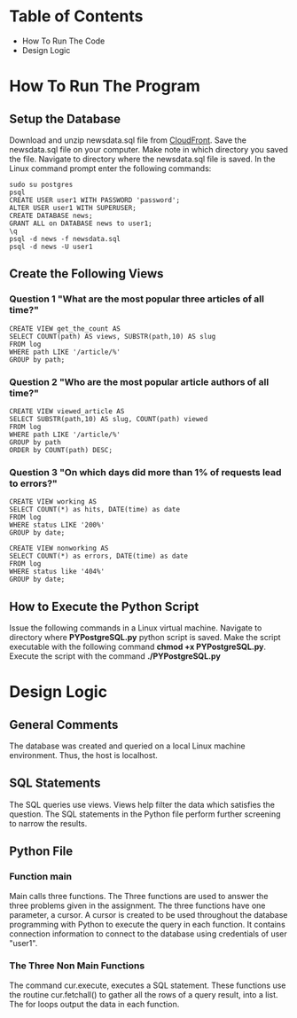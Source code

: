 # Table of Contents
* How To Run The Code
* Design Logic

# How To Run The Program
## Setup the Database
Download and unzip newsdata.sql file from [CloudFront](https://d17h27t6h515a5.cloudfront.net/topher/2016/August/57b5f748_newsdata/newsdata.zip). Save the newsdata.sql file on your computer. Make note in which directory you saved the file.
Navigate to directory where the newsdata.sql file is saved. In the Linux command prompt enter the following commands:
```
sudo su postgres
psql
CREATE USER user1 WITH PASSWORD 'password';
ALTER USER user1 WITH SUPERUSER;
CREATE DATABASE news;
GRANT ALL on DATABASE news to user1;
\q
psql -d news -f newsdata.sql
psql -d news -U user1
```
## Create the Following Views
### Question 1 "What are the most popular three articles of all time?"
```
CREATE VIEW get_the_count AS
SELECT COUNT(path) AS views, SUBSTR(path,10) AS slug
FROM log
WHERE path LIKE '/article/%'
GROUP by path;
```
### Question 2 "Who are the most popular article authors of all time?"
```
CREATE VIEW viewed_article AS
SELECT SUBSTR(path,10) AS slug, COUNT(path) viewed
FROM log
WHERE path LIKE '/article/%'
GROUP by path
ORDER by COUNT(path) DESC;
```
### Question 3 "On which days did more than 1% of requests lead to errors?"
```
CREATE VIEW working AS
SELECT COUNT(*) as hits, DATE(time) as date
FROM log
WHERE status LIKE '200%'
GROUP by date;
```
```
CREATE VIEW nonworking AS
SELECT COUNT(*) as errors, DATE(time) as date
FROM log
WHERE status like '404%'
GROUP by date;
```
## How to Execute the Python Script
Issue the following commands in a Linux virtual machine.
Navigate to directory where **PYPostgreSQL.py** python script is saved.
Make the script executable with the following command **chmod +x PYPostgreSQL.py**.
Execute the script with the command **./PYPostgreSQL.py**

# Design Logic
## General Comments
The database was created and queried on a local Linux machine environment. Thus, the host is localhost.
## SQL Statements
The SQL queries use views. Views help filter the data which satisfies the question. The SQL statements in the Python file perform further screening to narrow the results.

## Python File
### Function main
 Main calls three functions. The Three functions are used to answer the three problems given in the assignment. The three functions have one parameter, a cursor. A cursor is created to be used throughout the database programming with Python to execute the query in each function. It contains connection information to connect to the database using credentials of user "user1".

### The Three Non Main Functions
The command cur.execute, executes a SQL statement. These functions use the routine cur.fetchall() to gather all the rows of a query result, into a list. The for loops output the data in each function.
